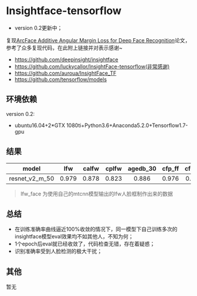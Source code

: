# Insightface-tensorflow

* version 0.2更新中；

复现[ArcFace Additive Angular Margin Loss for Deep Face Recognition](https://arxiv.org/abs/1801.07698)论文，参考了众多复现代码，在此附上链接并对表示感谢~

* https://github.com/deepinsight/insightface
* https://github.com/luckycallor/InsightFace-tensorflow(非常感谢)
* https://github.com/auroua/InsightFace_TF
* https://github.com/tensorflow/models

## 环境依赖

version 0.2:

* ubuntu16.04+2*GTX 1080ti+Python3.6+Anaconda5.2.0+Tensorflow1.7-gpu

## 结果

|model|lfw|calfw|cplfw|agedb_30|cfp_ff|cfp_fp|lfw_face|
|:----:|:----:|:----:|:----:|:----:|:----:|:----:|:----:|
|resnet_v2_m_50|0.979|0.878|0.823|0.886|0.976|0.904|0.866|

>lfw_face 为使用自己的mtcnn模型输出的lfw人脸框制作出来的数据

## 总结

* 在训练准确率曲线逼近100%收敛的情况下，同一模型下自己训练多次的insightface模型eval效果均不如其他人，不知为何；
* 1个epoch后eval就已经收敛了，代码检查无错，存在着疑惑；
* 识别准确率受到人脸检测的极大干扰；

## 其他

暂无